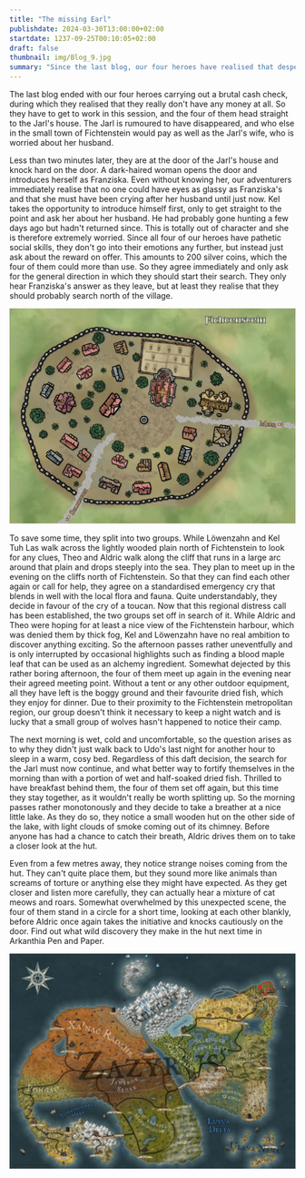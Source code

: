 ```yaml
---
title: "The missing Earl"
publishdate: 2024-03-30T13:00:00+02:00
startdate: 1237-09-25T00:10:05+02:00
draft: false
thumbnail: img/Blog_9.jpg
summary: "Since the last blog, our four heroes have realised that desperately need money. The Jarl of Fichtenstein has disappeared, so they attempt to offer their services to his wife. After negotiating a generous reward, they embark on their first quest. Discover what awaits them here::"
---
```


The last blog ended with our four heroes carrying out a brutal cash check, during which they realised that they really don't have any money at all. So they have to get to work in this session, and the four of them head straight to the Jarl's house. The Jarl is rumoured to have disappeared, and who else in the small town of Fichtenstein would pay as well as the Jarl's wife, who is worried about her husband.

Less than two minutes later, they are at the door of the Jarl's house and knock hard on the door. A dark-haired woman opens the door and introduces herself as Franziska. Even without knowing her, our adventurers immediately realise that no one could have eyes as glassy as Franziska's and that she must have been crying after her husband until just now. Kel takes the opportunity to introduce himself first, only to get straight to the point and ask her about her husband. He had probably gone hunting a few days ago but hadn't returned since. This is totally out of character and she is therefore extremely worried. Since all four of our heroes have pathetic social skills, they don't go into their emotions any further, but instead just ask about the reward on offer. This amounts to 200 silver coins, which the four of them could more than use. So they agree immediately and only ask for the general direction in which they should start their search. They only hear Franziska's answer as they leave, but at least they realise that they should probably search north of the village.

<div class="img-max center">
  <img class="img-fluid rounded"  title="Map Fichtenstein" alt="Map Fichtenstein." src="./img/fichtenstein.jpg" />
</div>

To save some time, they split into two groups. While Löwenzahn and Kel Tuh Las walk across the lightly wooded plain north of Fichtenstein to look for any clues, Theo and Aldric walk along the cliff that runs in a large arc around that plain and drops steeply into the sea. They plan to meet up in the evening on the cliffs north of Fichtenstein. So that they can find each other again or call for help, they agree on a standardised emergency cry that blends in well with the local flora and fauna. Quite understandably, they decide in favour of the cry of a toucan. Now that this regional distress call has been established, the two groups set off in search of it. While Aldric and Theo were hoping for at least a nice view of the Fichtenstein harbour, which was denied them by thick fog, Kel and Löwenzahn have no real ambition to discover anything exciting. So the afternoon passes rather uneventfully and is only interrupted by occasional highlights such as finding a blood maple leaf that can be used as an alchemy ingredient. Somewhat dejected by this rather boring afternoon, the four of them meet up again in the evening near their agreed meeting point. Without a tent or any other outdoor equipment, all they have left is the boggy ground and their favourite dried fish, which they enjoy for dinner. Due to their proximity to the Fichtenstein metropolitan region, our group doesn't think it necessary to keep a night watch and is lucky that a small group of wolves hasn't happened to notice their camp.

The next morning is wet, cold and uncomfortable, so the question arises as to why they didn't just walk back to Udo's last night for another hour to sleep in a warm, cosy bed. Regardless of this daft decision, the search for the Jarl must now continue, and what better way to fortify themselves in the morning than with a portion of wet and half-soaked dried fish. Thrilled to have breakfast behind them, the four of them set off again, but this time they stay together, as it wouldn't really be worth splitting up. So the morning passes rather monotonously and they decide to take a breather at a nice little lake. As they do so, they notice a small wooden hut on the other side of the lake, with light clouds of smoke coming out of its chimney. Before anyone has had a chance to catch their breath, Aldric drives them on to take a closer look at the hut.

Even from a few metres away, they notice strange noises coming from the hut. They can't quite place them, but they sound more like animals than screams of torture or anything else they might have expected. As they get closer and listen more carefully, they can actually hear a mixture of cat meows and roars. Somewhat overwhelmed by this unexpected scene, the four of them stand in a circle for a short time, looking at each other blankly, before Aldric once again takes the initiative and knocks cautiously on the door. Find out what wild discovery they make in the hut next time in Arkanthia Pen and Paper.

<div class="center">
  <img class="img-fluid" title="Worldmap Arkanthia" alt="Worldmap Arkanthia." src="./img/Arkanthia_Full_Map_Fichtenstein_Blog_9.jpg" />
</div>

